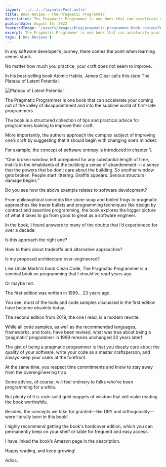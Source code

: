 ```yaml
---
layout: '../../../layouts/Post.astro'
title: Book Review - The Pragmatic Programmer
description: The Pragmatic Programmer is one book that can accelerate your coming out of the valley of disappointment and into the sublime world of first-rate programmers.
publishDate: August 16, 2022
featuredImage: '/assets/images/blog/pragmatic-programmer-book-review/featured.png'
excerpt: The Pragmatic Programmer is one book that can accelerate your coming out of the valley of disappointment and into the sublime world of first-rate programmers.
tags: ['Dev Reviews']
---
```


In any software developer’s journey, there comes the point when learning seems stuck.

No matter how much you practice, your craft does not seem to improve.

In his best-selling book Atomic Habits, James Clear calls this state The Plateau of Latent Potential.

![Plateau of Latent Potential](/assets/images/blog/pragmatic-programmer-book-review/plateau-latent-potential.png)

The Pragmatic Programmer is one book that can accelerate your coming out of the valley of disappointment and into the sublime world of first-rate programmers.

The book is a structured collection of tips and practical advice for programmers looking to improve their craft.

More importantly, the authors approach the complex subject of improving one’s craft by suggesting that it should begin with changing one’s mindset.

For example, the concept of software entropy is introduced in chapter 1.

“One broken window, left unrepaired for any substantial length of time, instills in the inhabitants of the building a sense of abandonment — a sense that the powers that be don’t care about the building. So another window gets broken. People start littering. Graffiti appears. Serious structural damage begins.”

Do you see how the above example relates to software development?

From philosophical concepts like stone soup and boiled frogs to pragmatic approaches like tracer bullets and programming techniques like design by contract and assertive programming, the book explores the bigger picture of what it takes to go from good to great as a software engineer.

In the book, I found answers to many of the doubts that I’d experienced for over a decade:

Is this approach the right one?

How to think about tradeoffs and alternative approaches?

Is my proposed architecture over-engineered?

Like Uncle Martin’s book Clean Code, The Pragmatic Programmer is a seminal book on programming that I should’ve read years ago.

Or maybe not.

The first edition was written in 1999… 23 years ago.

You see, most of the tools and code samples discussed in the first edition have become obsolete today.

The second edition from 2019, the one I read, is a modern rewrite.

While all code samples, as well as the recommended languages, frameworks, and tools, have been revised, what was true about being a ‘pragmatic’ programmer in 1999 remains unchanged 20 years later!

The gist of being a pragmatic programmer is that you deeply care about the quality of your software, write your code as a master craftsperson, and always keep your users at the forefront.

At the same time, you respect time commitments and know to stay away from the overengineering trap.

Some advice, of course, will feel ordinary to folks who’ve been programming for a while.

But plenty of it is rock-solid gold nuggets of wisdom that will make reading the book worthwhile.

Besides, the concepts we take for granted—like DRY and orthogonality—were literally born in this book!

I highly recommend getting the book's hardcover edition, which you can permanently keep on your shelf or table for frequent and easy access.

I have linked the book’s Amazon page in the description.

Happy reading, and keep growing!

Adios.